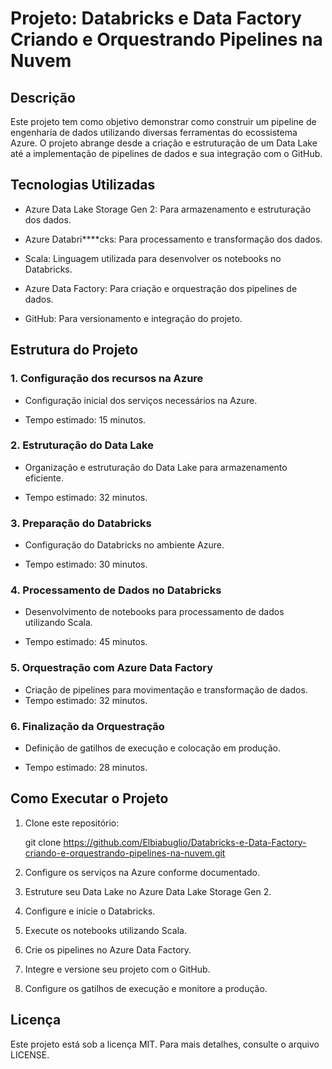 # Projeto: Databricks e Data Factory Criando e Orquestrando Pipelines na Nuvem



## Descrição

Este projeto tem como objetivo demonstrar como construir um pipeline de engenharia de dados utilizando diversas ferramentas do ecossistema Azure. O projeto abrange desde a criação e estruturação de um Data Lake até a implementação de pipelines de dados e sua integração com o GitHub.


## Tecnologias Utilizadas

* Azure Data Lake Storage Gen 2: Para armazenamento e estruturação dos dados.

* Azure Databri****cks: Para processamento e transformação dos dados.

* Scala: Linguagem utilizada para desenvolver os notebooks no Databricks.

* Azure Data Factory: Para criação e orquestração dos pipelines de dados.

* GitHub: Para versionamento e integração do projeto.


## Estrutura do Projeto

### 1. Configuração dos recursos na Azure

* Configuração inicial dos serviços necessários na Azure.

* Tempo estimado: 15 minutos.

### 2. Estruturação do Data Lake

* Organização e estruturação do Data Lake para armazenamento eficiente.

* Tempo estimado: 32 minutos.

### 3. Preparação do Databricks

* Configuração do Databricks no ambiente Azure.

* Tempo estimado: 30 minutos.

### 4. Processamento de Dados no Databricks

* Desenvolvimento de notebooks para processamento de dados utilizando Scala.

* Tempo estimado: 45 minutos.

### 5. Orquestração com Azure Data Factory

* Criação de pipelines para movimentação e transformação de dados.
* Tempo estimado: 32 minutos.


### 6. Finalização da Orquestração

* Definição de gatilhos de execução e colocação em produção.

* Tempo estimado: 28 minutos.
  

## Como Executar o Projeto

1. Clone este repositório:
   
   git clone https://github.com/Elbiabuglio/Databricks-e-Data-Factory-criando-e-orquestrando-pipelines-na-nuvem.git

3. Configure os serviços na Azure conforme documentado.

4. Estruture seu Data Lake no Azure Data Lake Storage Gen 2.

5. Configure e inicie o Databricks.

6. Execute os notebooks utilizando Scala.

7. Crie os pipelines no Azure Data Factory.

8. Integre e versione seu projeto com o GitHub.

9. Configure os gatilhos de execução e monitore a produção.



## Licença

Este projeto está sob a licença MIT. Para mais detalhes, consulte o arquivo LICENSE.



